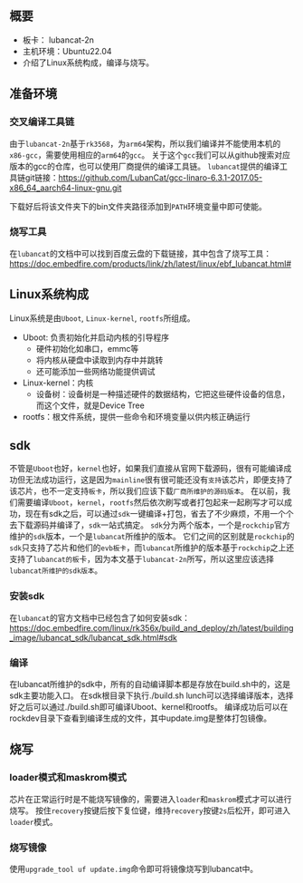 ## 概要
- 板卡： lubancat-2n
- 主机环境：Ubuntu22.04
- 介绍了Linux系统构成，编译与烧写。

## 准备环境
### 交叉编译工具链
由于`lubancat-2n`基于`rk3568`，为`arm64`架构，所以我们编译并不能使用本机的`x86-gcc`，需要使用相应的`arm64`的`gcc`。
关于这个`gcc`我们可以从github搜索对应版本的gcc的仓库，也可以使用厂商提供的编译工具链。
`lubancat`提供的编译工具链git链接：https://github.com/LubanCat/gcc-linaro-6.3.1-2017.05-x86_64_aarch64-linux-gnu.git

下载好后将该文件夹下的bin文件夹路径添加到`PATH`环境变量中即可使能。
### 烧写工具
在`lubancat`的文档中可以找到百度云盘的下载链接，其中包含了烧写工具：https://doc.embedfire.com/products/link/zh/latest/linux/ebf_lubancat.html#
## Linux系统构成

Linux系统是由`Uboot`, `Linux-kernel`, `rootfs`所组成。
- Uboot: 负责初始化并启动内核的引导程序
	- 硬件初始化如串口，emmc等
	- 将内核从硬盘中读取到内存中并跳转
	- 还可能添加一些网络功能提供调试
- Linux-kernel：内核
	- 设备树：设备树是一种描述硬件的数据结构，它把这些硬件设备的信息，而这个文件，就是Device Tree
- rootfs：根文件系统，提供一些命令和环境变量以供内核正确运行
	
## sdk
不管是`Uboot`也好，`kernel`也好，如果我们直接从官网下载源码，很有可能编译成功但无法成功运行，这是因为`mainline`很有很可能还没有`支持`该芯片，即便支持了该芯片，也不一定支持`板卡`，所以我们应该下载`厂商所维护的源码版本`。
在以前，我们需要编译`Uboot`，`kernel`，`rootfs`然后依次刷写或者打包起来一起刷写才可以成功，现在有sdk之后，可以通过`sdk`一键编译+打包，省去了不少麻烦，不用一个个去下载源码并编译了，`sdk`一站式搞定。
`sdk`分为两个版本，一个是`rockchip`官方维护的`sdk`版本，一个是`lubancat`所维护的版本。
它们之间的区别就是`rockchip`的`sdk`只支持了芯片和他们的`evb板卡`，而`lubancat`所维护的版本基于`rockchip`之上还支持了`lubancat的板`卡，因为本文基于`lubancat-2n`所写，所以这里应该选择`lubancat所维护的sdk版本`。

### 安装sdk
在`lubancat`的官方文档中已经包含了如何安装sdk：https://doc.embedfire.com/linux/rk356x/build_and_deploy/zh/latest/building_image/lubancat_sdk/lubancat_sdk.html#sdk

### 编译
在lubancat所维护的sdk中，所有的自动编译脚本都是存放在build.sh中的，这是sdk主要功能入口。
在sdk根目录下执行./build.sh lunch可以选择编译版本，选择好之后可以通过./build.sh即可编译Uboot、kernel和rootfs。
编译成功后可以在rockdev目录下查看到编译生成的文件，其中update.img是整体打包镜像。

## 烧写
### loader模式和maskrom模式
芯片在正常运行时是不能烧写镜像的，需要进入`loader`和`maskrom`模式才可以进行烧写。
按住`recovery`按键后按下复位键，维持`recovery`按键`2s`后松开，即可进入`loader`模式。
### 烧写镜像
使用`upgrade_tool uf update.img`命令即可将镜像烧写到lubancat中。

